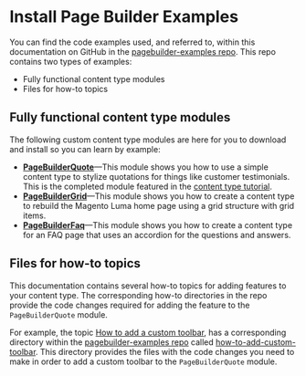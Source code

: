 # Install Page Builder Examples

You can find the code examples used, and referred to, within this documentation on GitHub in the [pagebuilder-examples repo](https://github.com/magento-devdocs/pagebuilder-examples).
This repo contains two types of examples:

- Fully functional content type modules
- Files for how-to topics

## Fully functional content type modules

The following custom content type modules are here for you to download and install so you can learn by example:

- **[PageBuilderQuote](https://github.com/magento-devdocs/pagebuilder-examples/tree/master/PageBuilderQuote)**—This module shows you how to use a simple content type to stylize quotations for things like customer testimonials. This is the completed module featured in the [content type tutorial](../create-custom-content-type/overview.md).
- **[PageBuilderGrid](https://github.com/magento-devdocs/pagebuilder-examples/tree/master/PageBuilderGrid)**—This module shows you how to create a content type to rebuild the Magento Luma home page using a grid structure with grid items.
- **[PageBuilderFaq](https://github.com/magento-devdocs/pagebuilder-examples/tree/master/PageBuilderFaq)**—This module shows you how to create a content type for an FAQ page that uses an accordion for the questions and answers.

## Files for how-to topics

This documentation contains several how-to topics for adding features to your content type. The corresponding how-to directories in the repo provide the code changes required for adding the feature to the `PageBuilderQuote` module.

For example, the topic [How to add a custom toolbar](../how-to/how-to-add-custom-toolbar.md), has a corresponding directory within the [pagebuilder-examples repo](https://github.com/magento-devdocs/pagebuilder-examples) called [how-to-add-custom-toolbar](https://github.com/magento-devdocs/pagebuilder-examples/tree/master/how-to-add-custom-toolbar). This directory provides the files with the code changes you need to make in order to add a custom toolbar to the `PageBuilderQuote` module.



 

